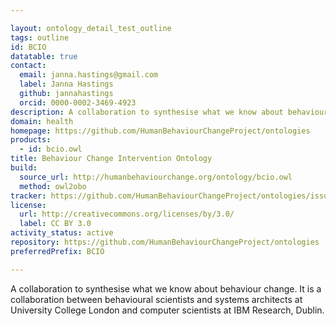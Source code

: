 ```yaml
---

layout: ontology_detail_test_outline
tags: outline
id: BCIO
datatable: true
contact:
  email: janna.hastings@gmail.com
  label: Janna Hastings
  github: jannahastings
  orcid: 0000-0002-3469-4923
description: A collaboration to synthesise what we know about behaviour change.
domain: health
homepage: https://github.com/HumanBehaviourChangeProject/ontologies
products:
  - id: bcio.owl
title: Behaviour Change Intervention Ontology
build:
  source_url: http://humanbehaviourchange.org/ontology/bcio.owl
  method: owl2obo
tracker: https://github.com/HumanBehaviourChangeProject/ontologies/issues
license:
  url: http://creativecommons.org/licenses/by/3.0/
  label: CC BY 3.0
activity_status: active
repository: https://github.com/HumanBehaviourChangeProject/ontologies
preferredPrefix: BCIO

---
```


A collaboration to synthesise what we know about behaviour change. It is a collaboration between behavioural scientists and systems architects at University College London and computer scientists at IBM Research, Dublin.
